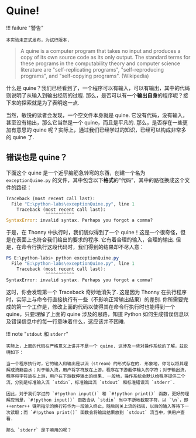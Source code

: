 # Quine!

!!! failure "警告"

    本实验未正式发布，为试行版本.

> A quine is a computer program that takes no input and produces a copy of its own source code as its only output. The standard terms for these programs in the computability theory and computer science literature are "self-replicating programs", "self-reproducing programs", and "self-copying programs". (Wikipedia)

什么是 quine？我们已经看到了，一个程序可以有输入，可以有输出，其中的代码则说明了从输入到输出经历的过程. 那么，是否可以有一个**输出自身**的程序呢？接下来的探索就是为了表明这一点.

当然，敏锐的读者会发现，一个空文件本身就是 quine. 它没有代码，没有输入，甚至没有输出，那么它当然是一个 quine，而且是平凡的. 那么，是否存在一些更加有意思的 quine 呢？实际上，通过我们已经学过的知识，已经可以构成非常多的 quine 了.

## 错误也是 quine？

下面这个 quine 是一个近乎脑筋急转弯的东西，创建一个名为 `exceptionQuine.py` 的文件，其中包含以下**格式**的“代码”，其中的路径换成这个文件的路径：

```python
Traceback (most recent call last):
  File "E:\python-labs\exceptionQuine.py", line 1
    Traceback (most recent call last):
               ^^^^^^^^^^^
SyntaxError: invalid syntax. Perhaps you forgot a comma?
```

于是，在 Thonny 中执行时，我们貌似得到了一个 quine！这是一个很奇怪，但是在表面上也符合我们给出的要求的程序. 它有着合理的输入，合理的输出. 但是，在命令行执行这段代码时，我们得到的结果却不尽人意：

```powershell
PS E:\python-labs> python exceptionQuine.py
  File "E:\python-labs\exceptionQuine.py", line 1
    Traceback (most recent call last):
               ^^^^^^^^^^^
SyntaxError: invalid syntax. Perhaps you forgot a comma?
```

这时，你会发现第一个 Traceback 奇妙地消失了. 这是因为 Thonny 在执行程序时，实际上与命令行直接执行有一些（不影响正常输出结果）的差别. 你所需要完成的第一个工作是，修改上面的代码以使得其在命令行执行时也能得到一个 quine，只要理解了上面的 quine 涉及的思路，知道 Python 如何生成错误信息以及错误信息中的每一行意味着什么，这应该并不困难.

!!! note "`stdout` 和 `stderr`"

    实际上，上面的代码在严格意义上讲并不是一个 quine. 这涉及一些对操作系统的了解，兹说明如下：

    当一个程序执行时，它的输入和输出是以流（stream）的形式存在的. 形象地，你可以将其理解成流觞曲水：对于输入流，用户将字符放在上游，程序在下游截停输入的字符；对于输出流，程序将字符放在上游，用户在下游截停输出的结果. 一般地，操作系统会默认给程序提供三个流，分别是标准输入流 `stdin`，标准输出流 `stdout` 和标准错误流 `stderr`.

    因此，对于我们学过的 `#!python input()` 和 `#!python print()` 函数，更好的理解应当是，`#!python input()` 函数会从 `stdin` 当中不断地截取字符，以 `\n`，即 ++enter++ 键所指示的换行符作为一段输入终止，随后则关上流的挡板，以后的输入等待下一次读取；而 `#!python print()` 函数会将输出结果放到 `stdout` 流当中，供用户查看.

    那么 `stderr` 是干嘛用的呢？